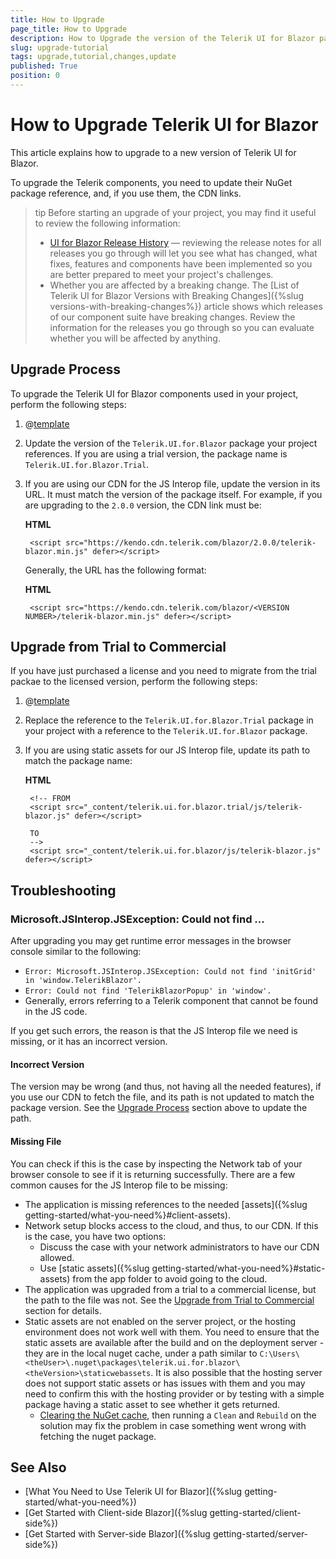 ```yaml
---
title: How to Upgrade
page_title: How to Upgrade
description: How to Upgrade the version of the Telerik UI for Blazor package
slug: upgrade-tutorial
tags: upgrade,tutorial,changes,update
published: True
position: 0
---
```


# How to Upgrade Telerik UI for Blazor

This article explains how to upgrade to a new version of Telerik UI for Blazor.

To upgrade the Telerik components, you need to update their NuGet package reference, and, if you use them, the CDN links.

>tip Before starting an upgrade of your project, you may find it useful to review the following information:
>
> * [UI for Blazor Release History](https://www.telerik.com/support/whats-new/blazor-ui/release-history) — reviewing the release notes for all releases you go through will let you see what has changed, what fixes, features and components have been implemented so you are better prepared to meet your project's challenges.
> * Whether you are affected by a breaking change. The [List of Telerik UI for Blazor Versions with Breaking Changes]({%slug versions-with-breaking-changes%}) article shows which releases of our component suite have breaking changes. Review the information for the releases you go through so you can evaluate whether you will be affected by anything.

## Upgrade Process

To upgrade the Telerik UI for Blazor components used in your project, perform the following steps:

1. @[template](/_contentTemplates/common/general-info.md#ensure-nuget-packge-for-upgrade)

1. Update the version of the `Telerik.UI.for.Blazor` package your project references. If you are using a trial version, the package name is `Telerik.UI.for.Blazor.Trial`.

1. If you are using our CDN for the JS Interop file, update the version in its URL. It must match the version of the package itself. For example, if you are upgrading to the `2.0.0` version, the CDN link must be:

    **HTML**
    
        <script src="https://kendo.cdn.telerik.com/blazor/2.0.0/telerik-blazor.min.js" defer></script>
        
    Generally, the URL has the following format:
    
    **HTML**
    
        <script src="https://kendo.cdn.telerik.com/blazor/<VERSION NUMBER>/telerik-blazor.min.js" defer></script>

## Upgrade from Trial to Commercial

If you have just purchased a license and you need to migrate from the trial packae to the licensed version, perform the following steps:

1. @[template](/_contentTemplates/common/general-info.md#ensure-nuget-packge-for-upgrade)

1. Replace the reference to the `Telerik.UI.for.Blazor.Trial` package in your project with a reference to the `Telerik.UI.for.Blazor` package.

1. If you are using static assets for our JS Interop file, update its path to match the package name:

    **HTML**
    
        <!-- FROM
        <script src="_content/telerik.ui.for.blazor.trial/js/telerik-blazor.js" defer></script>
        
        TO
        -->
        <script src="_content/telerik.ui.for.blazor/js/telerik-blazor.js" defer></script>

## Troubleshooting

### Microsoft.JSInterop.JSException: Could not find ...

After upgrading you may get runtime error messages in the browser console similar to the following:

* `Error: Microsoft.JSInterop.JSException: Could not find 'initGrid' in 'window.TelerikBlazor'.`
* `Error: Could not find 'TelerikBlazorPopup' in 'window'.`
* Generally, errors referring to a Telerik component that cannot be found in the JS code.

If you get such errors, the reason is that the JS Interop file we need is missing, or it has an incorrect version.

#### Incorrect Version

The version may be wrong (and thus, not having all the needed features), if you use our CDN to fetch the file, and its path is not updated to match the package version. See the [Upgrade Process](#upgrade-process) section above to update the path.

#### Missing File

You can check if this is the case by inspecting the Network tab of your browser console to see if it is returning successfully. There are a few common causes for the JS Interop file to be missing:

* The application is missing references to the needed [assets]({%slug getting-started/what-you-need%}#client-assets).
* Network setup blocks access to the cloud, and thus, to our CDN. If this is the case, you have two options:
    * Discuss the case with your network administrators to have our CDN allowed.
    * Use [static assets]({%slug getting-started/what-you-need%}#static-assets) from the app folder to avoid going to the cloud.
* The application was upgraded from a trial to a commercial license, but the path to the file was not. See the [Upgrade from Trial to Commercial](#upgrade-from-trial-to-commercial) section for details.
* Static assets are not enabled on the server project, or the hosting environment does not work well with them. You need to ensure that the static assets are available after the build and on the deployment server - they are in the local nuget cache, under a path similar to `C:\Users\<theUser>\.nuget\packages\telerik.ui.for.blazor\<theVersion>\staticwebassets`. It is also possible that the hosting server does not support static assets or has issues with them and you may need to confirm this with the hosting provider or by testing with a simple package having a static asset to see whether it gets returned.
    * [Clearing the NuGet cache](https://docs.microsoft.com/en-us/nuget/consume-packages/managing-the-global-packages-and-cache-folders#clearing-local-folders), then running a `Clean` and `Rebuild` on the solution may fix the problem in case something went wrong with fetching the nuget package.


## See Also

* [What You Need to Use Telerik UI for Blazor]({%slug getting-started/what-you-need%})
* [Get Started with Client-side Blazor]({%slug getting-started/client-side%})
* [Get Started with Server-side Blazor]({%slug getting-started/server-side%})

